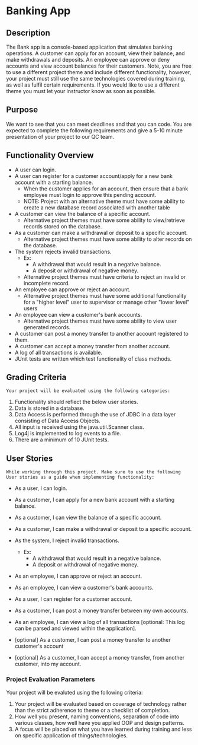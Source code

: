 # Banking App

## Description

   The Bank app is a console-based application that simulates banking operations. A customer can apply for an account, view their balance, and make withdrawals and deposits. An employee can approve or deny accounts and view account balances for their customers. Note, you are free to use a different project theme and include different functionality, however, your project must still use the same technologies covered during training, as well as fulfil certain requirements. If you would like to use a different theme you must let your instructor know as soon as possible.

## Purpose

   We want to see that you can meet deadlines and that you can code. You are expected to complete the following requirements and give a 5-10 minute presentation of your project to our QC team.

## Functionality Overview
* A user can login.
* A user can register for a customer account/apply for a new bank account with a starting balance.
	* When the customer applies for an account, then ensure that a bank employee must login to approve this pending account.
	* NOTE: Project with an alternative theme must have some ability to create a new database record associated with another table
* A customer can view the balance of a specific account.
	* Alternative project themes must have some ability to view/retrieve records stored on the database.
* As a customer can make a withdrawal or deposit to a specific account.
	* Alternative project themes must have some ability to alter records on the database.
* The system rejects invalid transactions.
	* Ex:
		* A withdrawal that would result in a negative balance.
		* A deposit or withdrawal of negative money.
	* Alternative project themes must have criteria to reject an invalid or incomplete record.
* An employee can approve or reject an account.
	* Alternative project themes must have some additional functionality for a "higher level" user to supervisor or manage other "lower level" users
* An employee can view a customer's bank accounts.
	* Alternative project themes must have some ability to view user generated records.
* A customer can post a money transfer to another account registered to them.
* A customer can accept a money transfer from another account.
* A log of all transactions is available.
* JUnit tests are written which test functionality of class methods.

## Grading Criteria
	Your project will be evaluated using the following categories:
1. Functionality should reflect the below user stories.
2. Data is stored in a database.
3. Data Access is performed through the use of JDBC in a data layer consisting of Data Access Objects.
4. All input is received using the java.util.Scanner class.
5. Log4j is implemented to log events to a file.
6. There are a minimum of 10 JUnit tests.

## User Stories
	While working through this project. Make sure to use the following User stories as a guide when implementing functionality:

* As a user, I can login.
* As a customer, I can apply for a new bank account with a starting balance.
* As a customer, I can view the balance of a specific account.
* As a customer, I can make a withdrawal or deposit to a specific account.
* As the system, I reject invalid transactions.
	* Ex:
		* A withdrawal that would result in a negative balance.
		* A deposit or withdrawal of negative money.
* As an employee, I can approve or reject an account.
* As an employee, I can view a customer's bank accounts.
* As a user, I can register for a customer account.
* As a customer, I can post a money transfer between my own accounts.
* As an employee, I can view a log of all transactions [optional: This log can be parsed and viewed within the application].

* [optional] As a customer, I can post a money transfer to another customer's account
* [optional] As a customer, I can accept a money transfer, from another customer, into my account.

### Project Evaluation Parameters
Your project will be evaluted using the following criteria:
1) Your project will be evaluated based on coverage of technology rather than the strict adherence to theme or a checklist of completion.
2) How well you present, naming conventions, separation of code into various classes, how well have you applied OOP and design patterns.
3) A focus will be placed on what you have learned during training and less on specific application of things/technologies.